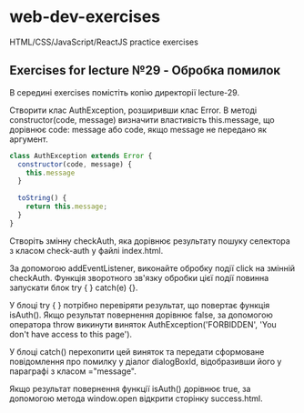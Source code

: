 # web-dev-exercises

HTML/CSS/JavaScript/ReactJS practice exercises

## Exercises for lecture №29 - Обробка помилок

В середині exercises помістіть копію директорії lecture-29. 

Створити клас AuthException, розширивши клас Error.
В методі constructor(code, message) визначити властивість this.message, що дорівнює code: message або code, якщо message не передано як аргумент.

```js
class AuthException extends Error {
  constructor(code, message) {
    this.message 
  }
  
  toString() {
    return this.message;
  }
}
```

Створіть змінну checkAuth, яка дорівнює результату пошуку селектора з класом check-auth у файлі index.html.

За допомогою addEventListener, виконайте обробку події click на змінній checkAuth. Функція зворотного зв'язку обробки цієї події повинна запускати блок try { } catch(e) {}. 

У блоці try { } потрібно перевіряти результат, що повертає функція isAuth(). Якщо результат повернення дорівнює false, за допомогою оператора throw викинути виняток AuthException('FORBIDDEN', 'You don\'t have access to this page'). 

У блоці catch() перехопити цей виняток та передати сформоване повідомлення про помилку у діалог dialogBoxId, відобразивши його у параграфі з класом ="message".

Якщо результат повернення функції isAuth() дорівнює true, за допомогою метода window.open відкрити сторінку success.html.

